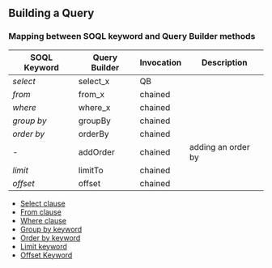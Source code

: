 ## Building a Query

### Mapping between SOQL keyword and Query Builder methods

| SOQL Keyword | Query Builder | Invocation | Description        |
|--------------|---------------|------------|--------------------|
| *select*     | select_x      | QB         |                    |
| *from*       | from_x        | chained    |                    |
| *where*      | where_x       | chained    |                    |
| *group by*   | groupBy       | chained    |                    |
| *order by*   | orderBy       | chained    |                    |
| *-*          | addOrder      | chained    | adding an order by |
| *limit*      | limitTo       | chained    |                    |
| *offset*     | offset        | chained    |                    |

* [Select clause](SELECT.md)
* [From clause](FROM.md)
* [Where clause](WHERE.md)
* [Group by keyword](GROUPBY.md)
* [Order by keyword](ORDERBY.md)
* [Limit keyword](LIMIT.md)
* [Offset Keyword](OFFSET.md)

